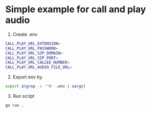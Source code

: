 # Simple example for call and play audio

1. Create .env
```sh
CALL_PLAY_URL_EXTENSION=
CALL_PLAY_URL_PASSWORD=
CALL_PLAY_URL_SIP_DOMAIN=
CALL_PLAY_URL_SIP_PORT=
CALL_PLAY_URL_CALLEE_NUMBER=
CALL_PLAY_URL_AUDIO_FILE_URL=
```

2. Export env by
```sh
export $(grep -v '^#' .env | xargs)
```

3. Run script
```sh
go run .
```


